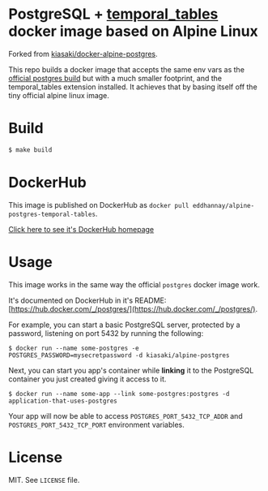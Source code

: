 # PostgreSQL + [temporal_tables](https://github.com/arkhipov/temporal_tables) docker image based on Alpine Linux

Forked from [kiasaki/docker-alpine-postgres](https://github.com/kiasaki/docker-alpine-postgres).

This repo builds a docker image that accepts the same env vars as the
[official postgres build](https://registry.hub.docker.com/_/postgres/) but
with a much smaller footprint, and the temporal_tables extension installed. It
achieves that by basing itself off the tiny official alpine linux image.

# Build

```bash
$ make build
```

# DockerHub

This image is published on DockerHub as `docker pull eddhannay/alpine-postgres-temporal-tables`.

[Click here to see it's DockerHub homepage](https://hub.docker.com/r/eddhannay/alpine-postgres-temporal-tables/)

# Usage

This image works in the same way the official `postgres` docker image work.

It's documented on DockerHub in it's README: [https://hub.docker.com/_/postgres/](https://hub.docker.com/_/postgres/).

For example, you can start a basic PostgreSQL server, protected by a password,
listening on port 5432 by running the following:

```
$ docker run --name some-postgres -e POSTGRES_PASSWORD=mysecretpassword -d kiasaki/alpine-postgres
```

Next, you can start you app's container while **linking** it to the PostgreSQL
container you just created giving it access to it.

```
$ docker run --name some-app --link some-postgres:postgres -d application-that-uses-postgres
```

Your app will now be able to access `POSTGRES_PORT_5432_TCP_ADDR` and `POSTGRES_PORT_5432_TCP_PORT` environment variables.

# License

MIT. See `LICENSE` file.
